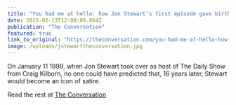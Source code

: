 ```yaml
---
title: "You had me at hello: how Jon Stewart’s first episode gave birth to his brand of satire"
date: 2015-02-13T12:00:00.864Z
publication: "The Conversation"
featured: true
link_to_original: "https://theconversation.com/you-had-me-at-hello-how-jon-stewarts-first-episode-gave-birth-to-his-brand-of-satire-37508"
image: /uploads/jstewarttheconversation.jpg
---
```


On January 11 1999, when Jon Stewart took over as host of The Daily Show from Craig Kilborn, no one could have predicted that, 16 years later, Stewart would become an icon of satire.

Read the rest at [The Conversation](https://theconversation.com/you-had-me-at-hello-how-jon-stewarts-first-episode-gave-birth-to-his-brand-of-satire-37508)
